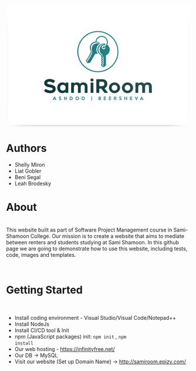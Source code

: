 ![Image](https://github.com/Shelly875/SPM-webteam1-SamiRoom/blob/master/images/Logos/SamiRoom-Logo.png)


<h1>Authors</h1>

* Shelly Miron
* Liat Gobler
* Beni Segal
* Leah Brodesky

<p>
<h1>
  About
</h1>

<br></h4>This website built as part of Software Project Management course in Sami-Shamoon College.
Our mission is to create a website that aims to mediate between renters and students studying at Sami Shamoon.
In this github page we are going to demonstrate how to use this website, including tests, code, images and templates. </h4>
</p>

<p>
<br><h1>Getting Started</h1> </br> 

* Install coding environment - Visual Studio/Visual Code/Notepad++ 
* Install NodeJs
* Install CI/CD tool & Init
* npm (JavaScript packages) init: <code>npm init</code> , <code>npm install </code>
* Our web hosting - https://infinityfree.net/
* Our DB -> MySQL
* Visit our website (Set up Domain Name) -> http://samiroom.epizy.com/


</p>


